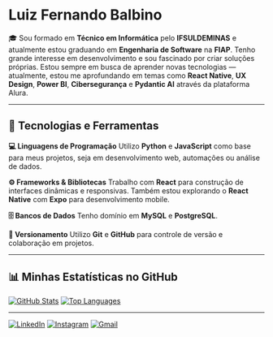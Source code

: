 # Luiz Fernando Balbino

🎓 Sou formado em **Técnico em Informática** pelo **IFSULDEMINAS** e atualmente estou graduando em **Engenharia de Software** na **FIAP**. Tenho grande interesse em desenvolvimento e sou fascinado por criar soluções próprias. Estou sempre em busca de aprender novas tecnologias — atualmente, estou me aprofundando em temas como **React Native**, **UX Design**, **Power BI**, **Cibersegurança** e **Pydantic AI** através da plataforma Alura.

---

## 🔧 Tecnologias e Ferramentas

**💻 Linguagens de Programação**
Utilizo **Python** e **JavaScript** como base para meus projetos, seja em desenvolvimento web, automações ou análise de dados.

**⚙️ Frameworks & Bibliotecas**
Trabalho com **React** para construção de interfaces dinâmicas e responsivas. Também estou explorando o **React Native** com **Expo** para desenvolvimento mobile.

**🗄️ Bancos de Dados**
Tenho domínio em **MySQL** e **PostgreSQL**.

**🔀 Versionamento**
Utilizo **Git** e **GitHub** para controle de versão e colaboração em projetos.

---

## 📊 Minhas Estatísticas no GitHub

[![GitHub Stats](https://github-readme-stats.vercel.app/api?username=NandoLu&show_icons=true&theme=dark&height=180&rand=1)](https://github.com/NandoLu)
[![Top Languages](https://github-readme-stats.vercel.app/api/top-langs/?username=NandoLu&layout=compact&theme=dark&height=180&rand=1)](https://github.com/NandoLu)

---

[![LinkedIn](https://img.shields.io/badge/LinkedIn-0077B5?style=for-the-badge&logo=linkedin&logoColor=white)](https://www.linkedin.com/in/luiz-fernando-balbino-2336a1349/) [![Instagram](https://img.shields.io/badge/Instagram-E4405F?style=for-the-badge&logo=instagram&logoColor=white)](https://www.instagram.com/luiz.fernando.balbino/) [![Gmail](https://img.shields.io/badge/Gmail-D14836?style=for-the-badge&logo=gmail&logoColor=white)](mailto:nandoluizprimeiro@gmail.com)
